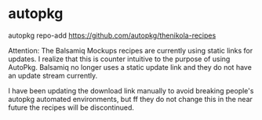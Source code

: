 autopkg
=======
autopkg repo-add https://github.com/autopkg/thenikola-recipes

Attention:  The Balsamiq Mockups recipes are currently using static links for updates.  I realize that this is counter intuitive to the purpose of using AutoPkg.  Balsamiq no longer uses a static update link and they do not have an update stream currently.

I have been updating the download link manually to avoid breaking people's autopkg automated environments, but ff they do not change this in the near future the recipes will be discontinued.